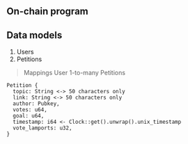 ## On-chain program

## Data models
1. Users
2. Petitions
> Mappings
> User 1-to-many Petitions

```
Petition {
  topic: String <-> 50 characters only
  link: String <-> 50 characters only
  author: Pubkey,
  votes: u64,
  goal: u64,
  timestamp: i64 <- Clock::get().unwrap().unix_timestamp
  vote_lamports: u32,
}
```

